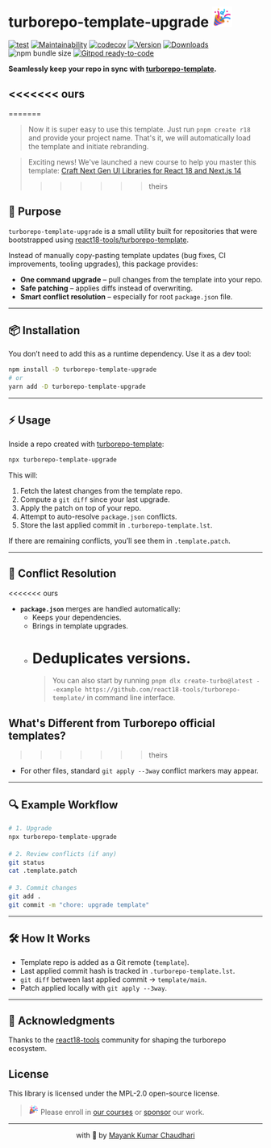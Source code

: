 # turborepo-template-upgrade <img src="https://raw.githubusercontent.com/mayank1513/mayank1513/main/popper.png" style="height: 40px"/>

[![test](https://github.com/react18-tools/turborepo-template-upgrade/actions/workflows/test.yml/badge.svg)](https://github.com/react18-tools/turborepo-template-upgrade/actions/workflows/test.yml)
[![Maintainability](https://qlty.sh/badges/d71561ba-73d4-4182-a419-98ccb23e4a0a/maintainability.svg)](https://qlty.sh/gh/react18-tools/projects/turborepo-template-upgrade)
[![codecov](https://codecov.io/gh/react18-tools/turborepo-template-upgrade/graph/badge.svg)](https://codecov.io/gh/react18-tools/turborepo-template-upgrade) [![Version](https://img.shields.io/npm/v/turborepo-template-upgrade.svg?colorB=green)](https://www.npmjs.com/package/turborepo-template-upgrade) [![Downloads](https://img.jsdelivr.com/img.shields.io/npm/d18m/turborepo-template-upgrade.svg)](https://www.npmjs.com/package/turborepo-template-upgrade) ![npm bundle size](https://img.shields.io/bundlephobia/minzip/turborepo-template-upgrade) [![Gitpod ready-to-code](https://img.shields.io/badge/Gitpod-ready--to--code-blue?logo=gitpod)](https://gitpod.io/from-referrer/)

**Seamlessly keep your repo in sync with [turborepo-template](https://github.com/react18-tools/turborepo-template).**

## <<<<<<< ours

=======

> Now it is super easy to use this template. Just run `pnpm create r18` and provide your project name. That's it, we will automatically load the template and initiate rebranding.

> Exciting news! We've launched a new course to help you master this template: [Craft Next Gen UI Libraries for React 18 and Next.js 14](https://www.udemy.com/course/craft-next-gen-ui-libraries-for-react-18-and-nextjs-14/?referralCode=46B8C7845ECCEA99E0EF)
>
> > > > > > > theirs

## 🚀 Purpose

`turborepo-template-upgrade` is a small utility built for repositories that were bootstrapped using [react18-tools/turborepo-template](https://github.com/react18-tools/turborepo-template).

Instead of manually copy-pasting template updates (bug fixes, CI improvements, tooling upgrades), this package provides:

- **One command upgrade** – pull changes from the template into your repo.
- **Safe patching** – applies diffs instead of overwriting.
- **Smart conflict resolution** – especially for root `package.json` file.

---

## 📦 Installation

You don’t need to add this as a runtime dependency. Use it as a dev tool:

```bash
npm install -D turborepo-template-upgrade
# or
yarn add -D turborepo-template-upgrade
```

---

## ⚡ Usage

Inside a repo created with [turborepo-template](https://github.com/react18-tools/turborepo-template):

```bash
npx turborepo-template-upgrade
```

This will:

1. Fetch the latest changes from the template repo.
2. Compute a `git diff` since your last upgrade.
3. Apply the patch on top of your repo.
4. Attempt to auto-resolve `package.json` conflicts.
5. Store the last applied commit in `.turborepo-template.lst`.

If there are remaining conflicts, you’ll see them in `.template.patch`.

---

## 🧩 Conflict Resolution

<<<<<<< ours

- **`package.json`** merges are handled automatically:
  - Keeps your dependencies.
  - Brings in template upgrades.
  - # Deduplicates versions.
    > You can also start by running `pnpm dlx create-turbo@latest --example https://github.com/react18-tools/turborepo-template/` in command line interface.

## What's Different from Turborepo official templates?

> > > > > > > theirs

- For other files, standard `git apply --3way` conflict markers may appear.

---

## 🔍 Example Workflow

```bash
# 1. Upgrade
npx turborepo-template-upgrade

# 2. Review conflicts (if any)
git status
cat .template.patch

# 3. Commit changes
git add .
git commit -m "chore: upgrade template"
```

---

## 🛠 How It Works

- Template repo is added as a Git remote (`template`).
- Last applied commit hash is tracked in `.turborepo-template.lst`.
- `git diff` between last applied commit → `template/main`.
- Patch applied locally with `git apply --3way`.

---

## 🙏 Acknowledgments

Thanks to the [react18-tools](https://github.com/react18-tools) community for shaping the turborepo ecosystem.

## License

This library is licensed under the MPL-2.0 open-source license.

> <img src="https://raw.githubusercontent.com/mayank1513/mayank1513/main/popper.png" style="height: 20px"/> Please enroll in [our courses](https://mayank-chaudhari.vercel.app/courses) or [sponsor](https://github.com/sponsors/mayank1513) our work.

<hr />

<p align="center" style="text-align:center">with 💖 by <a href="https://mayank-chaudhari.vercel.app" target="_blank">Mayank Kumar Chaudhari</a></p>
